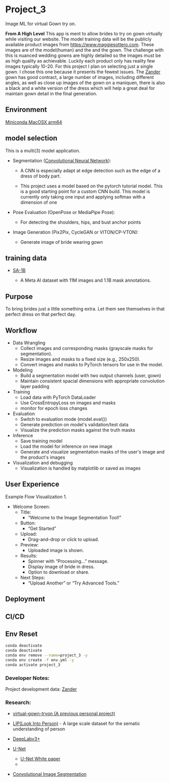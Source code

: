 # Project_3

Image ML for virtual Gown try on.

**From A High Level**
This app is ment to allow brides to try on gown virtually while visiting our website. The model training data
will be the publicly available product images from https://www.maggiesottero.com. These images are of the
model(human) and the and the gown. The challenge with this is nuanced wedding gowns are highly detailed
so the images must be as high quality as achievable. Luckily each product only has reality few images typically 10-20. For this project I plan on selecting just a single gown. I chose this one because it
presents the fewest issues. The [Zander](https://www.maggiesottero.com/sottero-and-midgley/zander/11869) gown
has good contract, a large number of images, including different angles, as well as close up images of the
gown on a maniquen, there is also a black and a white version of the dress which will help a great deal for
maintain gown detail in the final generation.

## Environment

[Miniconda MacOSX arm64](https://pytorch.org/get-started/locally/#mac-anaconda)

## model selection

This is a multi(3) model application.

- Segmentation ([Convolutional Neural Network]('utils.py')):

  - A CNN is especially adapt at edge detection such as the edge of a dress of body part.

  - This project uses a model based on the pytorch tutorial model. This is a good starting
    point for a custom CNN build. This model is currently only taking one input and applying
    softmax with a dimension of one

- Pose Evaluation (OpenPose or MediaPipe Pose):

  - For detecting the shoulders, hips, and bust anchor points

- Image Generation (Pix2Pix, CycleGAN or VITON/CP-VTON):

  - Generate image of bride wearing gown

## training data

- [SA-1B](https://ai.meta.com/datasets/segment-anything-downloads/)

  - A Meta AI dataset with 11M images and 1.1B mask annotations.

## Purpose

To bring brides just a little something extra. Let them see themselves in that perfect dress on that
perfect day.

## Workflow

- Data Wrangling
  - Collect images and corresponding masks (grayscale masks for segmentation).
  - Resize images and masks to a fixed size (e.g., 250x250).
  - Convert images and masks to PyTorch tensors for use in the model.
- Modeling
  - Build a segmentation model with two output channels (user, gown)
  - Maintain consistent spacial dimensions with appropriate convolution layer padding
- Training
  - Load data with PyTorch DataLoader
  - Use CrossEntropyLoss on images and masks
  - monitor for epoch loss changes
- Evaluation
  - Switch to evaluation mode (model.eval())
  - Generate prediction on model's validation/test data
  - Visualize the prediction masks against the truth masks
- Inference
  - Save training model
  - Load the model for inference on new image
  - Generate and visualize segmentation masks of the user's image and the product's images
- Visualization and debugging
  - Visualization is handled by matplotlib or saved as images

## User Experience

Example Flow Visualization 1.

- Welcome Screen:
  - Title:
    - “Welcome to the Image Segmentation Tool!”
  - Button:
    - “Get Started”
  - Upload:
    - Drag-and-drop or click to upload.
  - Preview:
    - Uploaded image is shown.
  - Results:
    - Spinner with “Processing…” message.
    - Display image of bride in dress.
    - Option to download or share.
  - Next Steps:
    - “Upload Another” or “Try Advanced Tools.”

## Deployment

## CI/CD

## Env Reset

```bash
conda deactivate
conda deactivate
conda env remove --name=project_3 -y
conda env create -f env.yml -y
conda activate project_3
```

### Developer Notes:

Project development data: [Zander](https://www.maggiesottero.com/sottero-and-midgley/zander/11869)

### Research:

- [virtual-gown-tryon (A previous personal project)](https://github.com/steven-midgley/virtual-gown-tryon)

- [LIP(Look Into Person)](https://www.sysu-hcp.net/lip/index.php) - A large scale dataset for the sematic understanding of person

- [DeepLabv3+](https://github.com/tensorflow/models/tree/master/research/deeplab)

- [U-Net](https://github.com/milesial/Pytorch-UNet)

  - [U-Net White paper](https://arxiv.org/pdf/1505.04597v1)
  - [The U-Net: A complete guide (Medium)]: (https://medium.com/@alejandro.itoaramendia/decoding-the-u-net-a-complete-guide-810b1c6d56d8#https://medium.com/@alejandro.itoaramendia/convolutional-neural-networks-cnns-a-complete-guide-a803534a1930)

- [Convolutional Image Segmentation](https://arxiv.org/pdf/1706.05587v3)

